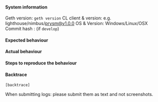 

#### System information

Geth version: `geth version`
CL client & version: e.g. lighthouse/nimbus/prysm@v1.0.0
OS & Version: Windows/Linux/OSX
Commit hash : (if `develop`)

#### Expected behaviour


#### Actual behaviour


#### Steps to reproduce the behaviour


#### Backtrace

````
[backtrace]
````

When submitting logs: please submit them as text and not screenshots.
